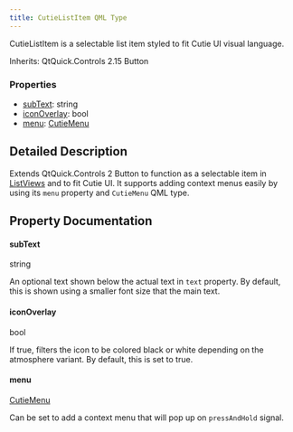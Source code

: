```yaml
---
title: CutieListItem QML Type
---
```


CutieListItem is a selectable list item styled to fit Cutie UI visual language.

Inherits: QtQuick.Controls 2.15 Button

### Properties

- [subText](#subtext): string
- [iconOverlay](#iconoverlay): bool
- [menu](#menu): [CutieMenu](menu)

## Detailed Description

Extends QtQuick.Controls 2 Button to function as a selectable item in [ListViews](listview) and to fit Cutie UI. It supports adding context menus easily by using its `menu` property and `CutieMenu` QML type.

## Property Documentation

#### subText

string

An optional text shown below the actual text in `text` property. By default, this is shown using a smaller font size that the main text.

#### iconOverlay

bool

If true, filters the icon to be colored black or white depending on the atmosphere variant. By default, this is set to true.

#### menu

[CutieMenu](menu)

Can be set to add a context menu that will pop up on `pressAndHold` signal.